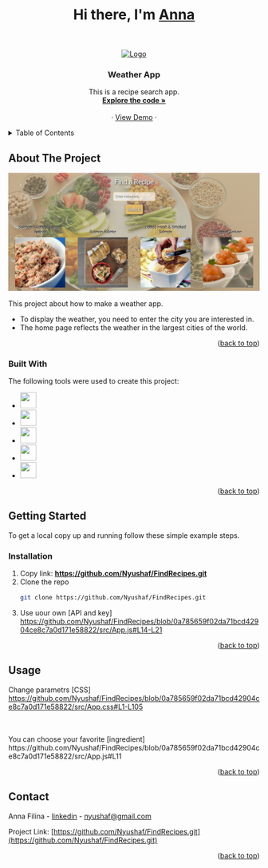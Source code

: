 <a name="readme-top"></a>
<div>
  <h1 align="center">Hi there, I'm <a href="https://www.instagram.com/prostofil_ka/" target="_blank">Anna</a></h1>
</div>
<br />
<!-- PROJECT LOGO -->
<br />
<div align="center">
  <a href="https://github.com/Nyushaf/FindRecipes.git">
    <img src="https://media.giphy.com/media/YoVXiJR49pIXUyRYMz/giphy.gif" alt="Logo" width="200" height="200">
  </a>

  <h3 align="center">Weather App</h3>

  <p align="center">
    This is a recipe search app. 
       <br />
    <a href="https://github.com/Nyushaf/FindRecipes/tree/main/src"><strong>Explore the code »</strong></a>
    <br />
    <br />
    ·
    <a href="https://my-best-weather.netlify.app">View Demo</a>
    ·
  </p>
  <a name="readme-top"></a>
</div>



<!-- TABLE OF CONTENTS -->
<details>
  <summary>Table of Contents</summary>
  <ol>
    <li>
      <a href="#about-the-project">About The Project</a>
      <ul>
        <li><a href="#built-with">Built With</a></li>
      </ul>
    </li>
    <li>
      <a href="#getting-started">Getting Started</a>
      <ul>
        <li><a href="#installation">Installation</a></li>
      </ul>
    </li>
    <li><a href="#usage">Usage</a></li>
    <li><a href="#contact">Contact</a></li>
  </ol>
</details>

<!-- ABOUT THE PROJECT -->
## About The Project

<img src="src/image/app.jpg" alt="screen">

This project about how to make a weather app. 
* To display the weather, you need to enter the city you are interested in.
* The home page reflects the weather in the largest cities of the world.

<p align="right">(<a href="#readme-top">back to top</a>)</p>

### Built With

The following tools were used to create this project:

* <img height="32" width="32" src="https://cdn.simpleicons.org/javascript" />
* <img height="32" width="32" src="https://cdn.simpleicons.org/html5" />
* <img height="32" width="32" src="https://cdn.simpleicons.org/css3" />
* <img height="32" width="32" src="https://cdn.simpleicons.org/json" />
* <img height="32" width="32" src="https://cdn.simpleicons.org/react" />

<p align="right">(<a href="#readme-top">back to top</a>)</p>

<!-- GETTING STARTED -->
## Getting Started

To get a local copy up and running follow these simple example steps.

### Installation

1. Copy link: <strong>https://github.com/Nyushaf/FindRecipes.git</strong>
2. Clone the repo 
   ```sh
   git clone https://github.com/Nyushaf/FindRecipes.git
   ```
3. Use uour own [API and key] https://github.com/Nyushaf/FindRecipes/blob/0a785659f02da71bcd42904ce8c7a0d171e58822/src/App.js#L14-L21

  
<p align="right">(<a href="#readme-top">back to top</a>)</p>



<!-- USAGE EXAMPLES -->
## Usage

Change parametrs [CSS] https://github.com/Nyushaf/FindRecipes/blob/0a785659f02da71bcd42904ce8c7a0d171e58822/src/App.css#L1-L105
   
<br />
<br />
You can choose your favorite [ingredient] https://github.com/Nyushaf/FindRecipes/blob/0a785659f02da71bcd42904ce8c7a0d171e58822/src/App.js#L11
   
  
<p align="right">(<a href="#readme-top">back to top</a>)</p>

<!-- CONTACT -->
## Contact

Anna Filina - [linkedin](https://www.linkedin.com/in/anyuta-filina-40a131265/) - nyushaf@gmail.com

Project Link: [https://github.com/Nyushaf/FindRecipes.git](https://github.com/Nyushaf/FindRecipes.git)

<p align="right">(<a href="#readme-top">back to top</a>)</p>
